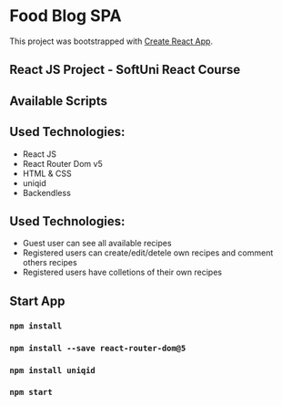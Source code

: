 # Food Blog SPA

This project was bootstrapped with [Create React App](https://github.com/facebook/create-react-app).

## React JS Project -  SoftUni React Course
## Available Scripts

## Used Technologies: 
 
* React JS
* React Router Dom v5
* HTML & CSS
* uniqid 
* Backendless

## Used Technologies: 
* Guest user can see all available recipes
* Registered users can create/edit/detele own recipes and comment others recipes
* Registered users have colletions of their own recipes

## Start App
### `npm install`
### `npm install --save react-router-dom@5`
### `npm install uniqid`
### `npm start`

